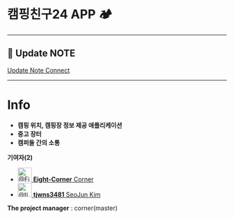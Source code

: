 

# 캠핑친구24 APP 🏕

---

## 🚀 Update NOTE

[Update Note Connect](https://github.com/Eight-Corner/campfire_web/discussions)

---

# Info

- **캠핑 위치, 캠핑장 정보 제공 애플리케이션**
- **중고 장터**
- **캠퍼들 간의 소통**


**기여자(2)**
<ul class="list-style-none ">
    <li class="mb-2 d-flex" data-test-selector="grid-mode-element">
      <a href="https://github.com/Eight-Corner" class="mr-2" data-hovercard-type="user" data-hovercard-url="/users/Eight-Corner/hovercard" data-octo-click="hovercard-link-click" data-octo-dimensions="link_type:self">
        <img src="https://avatars.githubusercontent.com/u/68332735?s=64&amp;v=4" alt="@Eight-Corner" size="32" height="32" width="32" data-view-component="true" class="avatar circle">
      </a>
      <span data-view-component="true" class="flex-self-center min-width-0 css-truncate css-truncate-overflow width-fit flex-auto">
        <a href="https://github.com/Eight-Corner" class="Link--primary no-underline flex-self-center">
          <strong>Eight-Corner</strong>
          <span class="color-fg-muted">Corner</span>
        </a>
</span>    </li>
    <li class="mb-2 d-flex" data-test-selector="grid-mode-element">
      <a href="https://github.com/tjwns3481" class="mr-2" data-hovercard-type="user" data-hovercard-url="/users/tjwns3481/hovercard" data-octo-click="hovercard-link-click" data-octo-dimensions="link_type:self">
        <img src="https://avatars.githubusercontent.com/u/65941314?s=64&amp;v=4" alt="@tjwns3481" size="32" height="32" width="32" data-view-component="true" class="avatar circle">
      </a>
      <span data-view-component="true" class="flex-self-center min-width-0 css-truncate css-truncate-overflow width-fit flex-auto">
        <a href="https://github.com/tjwns3481" class="Link--primary no-underline flex-self-center">
          <strong>tjwns3481</strong>
          <span class="color-fg-muted">SeoJun Kim</span>
        </a>
</span>    </li>
</ul>


**The project manager** : corner(master)
